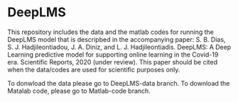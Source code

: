 # DeepLMS
This repository includes the data and the matlab codes for running the DeepLMS model that is descripbed in the accompanying paper:
S. B. Dias, S. J. Hadjileontiadou, J. A. Diniz, and L. J. Hadjileontiadis. DeepLMS: A Deep Learning predictive model for supporting online learning in the Covid-19 era.
Scientific Reports, 2020 (under review). This paper should be cited when the data/codes are used for scientific purposes only.

To donwload the data please go to DeepLMS-data branch.
To download the Matalab code, please go to Matlab-code branch.
